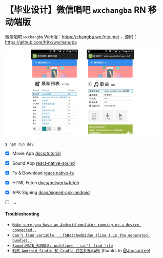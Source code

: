 # 【毕业设计】微信唱吧 `wxchangba` RN 移动端版

微信唱吧 `wxchangba` Web版：https://changba.wx.fritx.me/ ，源码：https://github.com/fritx/wxchangba

![](https://github.com/we-social/RnApp_Changba/blob/dev/screenshot.png)


```plain
$ npm run dev
```

- [x] Movie App [docs/tutorial](https://facebook.github.io/react-native/docs/tutorial.html)
- [x] Sound App [react-native-sound](https://github.com/zmxv/react-native-sound)
- [x] Fs & Download [react-native-fs](https://github.com/zmxv/react-native-fs)
- [x] HTML Fetch [docs/network#fetch](https://facebook.github.io/react-native/docs/network.html#fetch)
- [x] APK Signing [docs/signed-apk-android](https://facebook.github.io/react-native/docs/signed-apk-android.html)
- [ ] ...


#### Troubleshooting

- [`Make sure you have an Android emulator running or a device connected..`](https://github.com/facebook/react-native/issues/4843)
- [`Can't find variable: __fbBatchedBidge (line 1 in the generated bundle)..`](https://github.com/facebook/react-native/issues/4881)
- [`Sound.MAIN_BUNDLE: undefined - can't find file`](https://github.com/zmxv/react-native-sound/issues/27)
- [`利用 Android Studio 和 Gradle 打包多版本APK`](http://www.open-open.com/lib/view/open1434438066192.html) (thanks to [@JacsonLee](https://github.com/JacsonLee))
